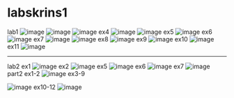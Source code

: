 # labskrins1
lab1
![image](https://user-images.githubusercontent.com/65495621/162809321-f2193a1f-c5d5-4a14-b26f-56db1a0e5f63.png)
![image](https://user-images.githubusercontent.com/65495621/162809346-e7ffbb34-925b-445b-80c2-450ecb548993.png)
![image](https://user-images.githubusercontent.com/65495621/162809383-bf24a462-1ef1-49ca-a5cd-7e7095ae9e6c.png)
ex4
![image](https://user-images.githubusercontent.com/65495621/162809464-904a053e-c4b6-438d-82ce-28b9852db1ab.png)
![image](https://user-images.githubusercontent.com/65495621/162809501-4dfa336b-8aeb-4010-96ee-06d5682e0522.png)
ex5
![image](https://user-images.githubusercontent.com/65495621/162809563-bb49a39a-f944-4343-a4ef-e27b71406ff7.png)
ex6
![image](https://user-images.githubusercontent.com/65495621/162809574-f59f870c-6586-4eb5-9985-d5fca1bb44c3.png)
ex7
![image](https://user-images.githubusercontent.com/65495621/162809670-8cefa74f-591f-4bd5-845b-2b97276c9bbc.png)
![image](https://user-images.githubusercontent.com/65495621/162809702-35c16ffe-c09e-43a1-b5f4-6e85528ae8d7.png)
ex8
![image](https://user-images.githubusercontent.com/65495621/162809735-2ab6b9d2-6d98-48ac-9644-2f92dff431d0.png)
ex9
![image](https://user-images.githubusercontent.com/65495621/162809762-c81b0a3a-6c9a-4447-b496-d38385b58ba1.png)
ex10
![image](https://user-images.githubusercontent.com/65495621/162809815-c33585fd-caad-4206-ab79-6e59111f74bf.png)
ex11
![image](https://user-images.githubusercontent.com/65495621/162809846-af9c931b-d5c8-4fb5-9de2-1d53a8e902da.png)
____________
lab2
ex1
![image](https://user-images.githubusercontent.com/65495621/162809906-372d09ff-729d-4994-9678-8085f66cd9b3.png)
ex2
![image](https://user-images.githubusercontent.com/65495621/162810964-65f533ec-c40f-4894-9ca2-c815271a895d.png)
ex5
![image](https://user-images.githubusercontent.com/65495621/162812225-70c87505-52d0-4552-95d7-5eb7ade57da7.png)
ex6
![image](https://user-images.githubusercontent.com/65495621/162813429-be1a1a0f-e4aa-4bd1-8985-188e96d90a6b.png)
ex7
![image](https://user-images.githubusercontent.com/65495621/162813851-b55ead7b-5a19-4bab-aaf5-4871181037fc.png)
part2
ex1-2
![image](https://user-images.githubusercontent.com/65495621/162816798-d1e1e387-fd5b-48ff-aad0-4fb58e3a027a.png)
ex3-9

![image](https://user-images.githubusercontent.com/65495621/162818245-5c6fc8e5-3e29-4ee3-bccb-11c7844791e9.png)
ex10-12
![image](https://user-images.githubusercontent.com/65495621/162818552-308aa8be-873a-404a-8269-0889bad8e982.png)





